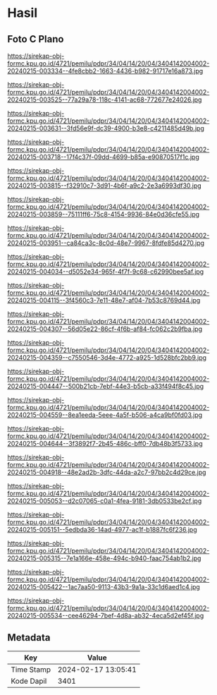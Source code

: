 # Hasil

## Foto C Plano

https://sirekap-obj-formc.kpu.go.id/4721/pemilu/pdpr/34/04/14/20/04/3404142004002-20240215-003334--4fe8cbb2-1663-4436-b982-91717e16a873.jpg

https://sirekap-obj-formc.kpu.go.id/4721/pemilu/pdpr/34/04/14/20/04/3404142004002-20240215-003525--77a29a78-118c-4141-ac68-772677e24026.jpg

https://sirekap-obj-formc.kpu.go.id/4721/pemilu/pdpr/34/04/14/20/04/3404142004002-20240215-003631--3fd56e9f-dc39-4900-b3e8-c4211485d49b.jpg

https://sirekap-obj-formc.kpu.go.id/4721/pemilu/pdpr/34/04/14/20/04/3404142004002-20240215-003718--17f4c37f-09dd-4699-b85a-e90870517f1c.jpg

https://sirekap-obj-formc.kpu.go.id/4721/pemilu/pdpr/34/04/14/20/04/3404142004002-20240215-003815--f32910c7-3d91-4b6f-a9c2-2e3a6993df30.jpg

https://sirekap-obj-formc.kpu.go.id/4721/pemilu/pdpr/34/04/14/20/04/3404142004002-20240215-003859--75111ff6-75c8-4154-9936-84e0d36cfe55.jpg

https://sirekap-obj-formc.kpu.go.id/4721/pemilu/pdpr/34/04/14/20/04/3404142004002-20240215-003951--ca84ca3c-8c0d-48e7-9967-8fdfe85d4270.jpg

https://sirekap-obj-formc.kpu.go.id/4721/pemilu/pdpr/34/04/14/20/04/3404142004002-20240215-004034--d5052e34-965f-4f7f-9c68-c62990bee5af.jpg

https://sirekap-obj-formc.kpu.go.id/4721/pemilu/pdpr/34/04/14/20/04/3404142004002-20240215-004115--3f4560c3-7e11-48e7-af04-7b53c8769d44.jpg

https://sirekap-obj-formc.kpu.go.id/4721/pemilu/pdpr/34/04/14/20/04/3404142004002-20240215-004307--56d05e22-86cf-4f6b-af84-fc062c2b9fba.jpg

https://sirekap-obj-formc.kpu.go.id/4721/pemilu/pdpr/34/04/14/20/04/3404142004002-20240215-004359--c7550546-3d4e-4772-a925-1d528bfc2bb9.jpg

https://sirekap-obj-formc.kpu.go.id/4721/pemilu/pdpr/34/04/14/20/04/3404142004002-20240215-004447--500b21cb-7ebf-44e3-b5cb-a33f494f8c45.jpg

https://sirekap-obj-formc.kpu.go.id/4721/pemilu/pdpr/34/04/14/20/04/3404142004002-20240215-004559--8ea1eeda-5eee-4a5f-b506-a4ca9bf0fd03.jpg

https://sirekap-obj-formc.kpu.go.id/4721/pemilu/pdpr/34/04/14/20/04/3404142004002-20240215-004644--3f3892f7-2b45-486c-bff0-7db48b3f5733.jpg

https://sirekap-obj-formc.kpu.go.id/4721/pemilu/pdpr/34/04/14/20/04/3404142004002-20240215-004918--48e2ad2b-3dfc-44da-a2c7-97bb2c4d29ce.jpg

https://sirekap-obj-formc.kpu.go.id/4721/pemilu/pdpr/34/04/14/20/04/3404142004002-20240215-005053--d2c07065-c0a1-4fea-9181-3db0533be2cf.jpg

https://sirekap-obj-formc.kpu.go.id/4721/pemilu/pdpr/34/04/14/20/04/3404142004002-20240215-005151--5edbda36-14ad-4977-ac1f-b1887fc6f236.jpg

https://sirekap-obj-formc.kpu.go.id/4721/pemilu/pdpr/34/04/14/20/04/3404142004002-20240215-005315--7e1a166e-458e-494c-b940-faac754ab1b2.jpg

https://sirekap-obj-formc.kpu.go.id/4721/pemilu/pdpr/34/04/14/20/04/3404142004002-20240215-005422--1ac7aa50-9113-43b3-9a1a-33c1d6aed1c4.jpg

https://sirekap-obj-formc.kpu.go.id/4721/pemilu/pdpr/34/04/14/20/04/3404142004002-20240215-005534--cee46294-7bef-4d8a-ab32-4eca5d2ef45f.jpg


## Metadata

| Key        | Value               |
| ---------- | ------------------- |
| Time Stamp | 2024-02-17 13:05:41 |
| Kode Dapil | 3401                |



